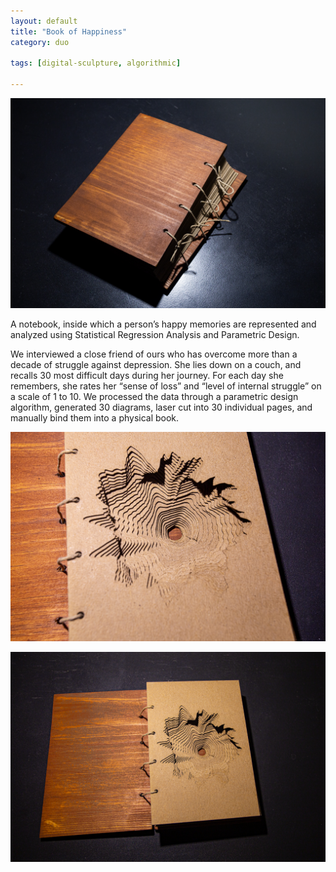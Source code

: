 ```yaml
---
layout: default
title: "Book of Happiness"
category: duo

tags: [digital-sculpture, algorithmic]

---
```


![image](/assets/image/bookofhappiness_2.jpg)


A notebook, inside which a person’s happy memories are represented and analyzed using Statistical Regression Analysis and Parametric Design.

We interviewed a close friend of ours who has overcome more than a decade of struggle against depression. She lies down on a couch, and recalls 30 most difficult days during her journey. For each day she remembers, she rates her “sense of loss” and “level of internal struggle” on a scale of 1 to 10. We processed the data through a parametric design algorithm, generated 30 diagrams, laser cut into 30 individual pages, and manually bind them into a physical book.

![image](/assets/image/bookofhappiness_1.jpg)



![image](/assets/image/bookofhappiness_0.jpg)
